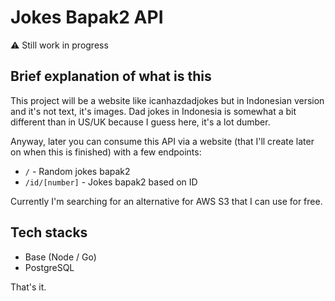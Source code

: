 # Jokes Bapak2 API

⚠ Still work in progress

## Brief explanation of what is this

This project will be a website like icanhazdadjokes but in Indonesian version and it's not text, it's images. Dad jokes in Indonesia is somewhat a bit different than in US/UK because I guess here, it's a lot dumber.

Anyway, later you can consume this API via a website (that I'll create later on when this is finished) with a few endpoints:

 * `/` - Random jokes bapak2
 * `/id/[number]` - Jokes bapak2 based on ID

Currently I'm searching for an alternative for AWS S3 that I can use for free.

## Tech stacks

 * Base (Node / Go)
 * PostgreSQL

That's it.